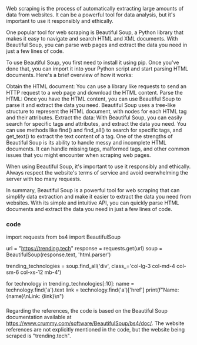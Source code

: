 Web scraping is the process of automatically extracting large amounts of data from websites. It can be a powerful tool for data analysis, but it's important to use it responsibly and ethically.

One popular tool for web scraping is Beautiful Soup, a Python library that makes it easy to navigate and search HTML and XML documents. With Beautiful Soup, you can parse web pages and extract the data you need in just a few lines of code.

To use Beautiful Soup, you first need to install it using pip. Once you've done that, you can import it into your Python script and start parsing HTML documents. Here's a brief overview of how it works:

Obtain the HTML document: You can use a library like requests to send an HTTP request to a web page and download the HTML content.
Parse the HTML: Once you have the HTML content, you can use Beautiful Soup to parse it and extract the data you need. Beautiful Soup uses a tree-like structure to represent the HTML document, with nodes for each HTML tag and their attributes.
Extract the data: With Beautiful Soup, you can easily search for specific tags and attributes, and extract the data you need. You can use methods like find() and find_all() to search for specific tags, and get_text() to extract the text content of a tag.
One of the strengths of Beautiful Soup is its ability to handle messy and incomplete HTML documents. It can handle missing tags, malformed tags, and other common issues that you might encounter when scraping web pages.

When using Beautiful Soup, it's important to use it responsibly and ethically. Always respect the website's terms of service and avoid overwhelming the server with too many requests.

In summary, Beautiful Soup is a powerful tool for web scraping that can simplify data extraction and make it easier to extract the data you need from websites. With its simple and intuitive API, you can quickly parse HTML documents and extract the data you need in just a few lines of code.

### code
import requests
from bs4 import BeautifulSoup

url = "https://trending.tech"
response = requests.get(url)
soup = BeautifulSoup(response.text, 'html.parser')

trending_technologies = soup.find_all('div', class_='col-lg-3 col-md-4 col-sm-6 col-xs-12 mb-4')

for technology in trending_technologies[:10]:
    name = technology.find('a').text
    link = technology.find('a')['href']
    print(f"Name: {name}\nLink: {link}\n")
###
Regarding the references, the code is based on the Beautiful Soup documentation available at https://www.crummy.com/software/BeautifulSoup/bs4/doc/. The website references are not explicitly mentioned in the code, but the website being scraped is "trending.tech".